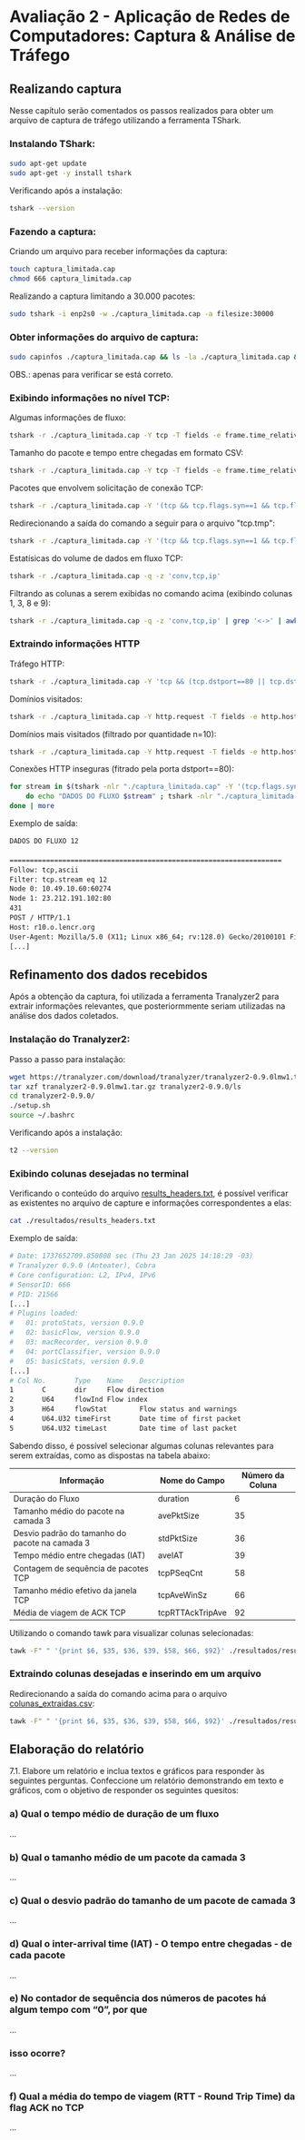 <!-- # Avaliação de Redes -->

# Avaliação 2 - Aplicação de Redes de Computadores: Captura & Análise de Tráfego

## Realizando captura
Nesse capítulo serão comentados os passos realizados para obter um arquivo de captura de tráfego utilizando a ferramenta TShark.

### Instalando TShark:
```sh
sudo apt-get update
sudo apt-get -y install tshark
```

Verificando após a instalação:
```sh
tshark --version
```
### Fazendo a captura:
Criando um arquivo para receber informações da captura:
```sh
touch captura_limitada.cap
chmod 666 captura_limitada.cap 
```

Realizando a captura limitando a 30.000 pacotes:
```sh
sudo tshark -i enp2s0 -w ./captura_limitada.cap -a filesize:30000
```

### Obter informações do arquivo de captura:
```sh
sudo capinfos ./captura_limitada.cap && ls -la ./captura_limitada.cap && uname -ompvn
```
OBS.: apenas para verificar se está correto.

### Exibindo informações no nível TCP:

Algumas informações de fluxo:
```sh
tshark -r ./captura_limitada.cap -Y tcp -T fields -e frame.time_relative -e ip.proto -e ip.src -e ip.dst -e tcp.srcport -e tcp.dstport
```

Tamanho do pacote e tempo entre chegadas em formato CSV:
```sh
tshark -r ./captura_limitada.cap -Y tcp -T fields -e frame.time_relative -e ip.proto -e ip.src -e ip.dst -e tcp.srcport -e tcp.dstport -e ip.len -e frame.time_delta -E separator=,
```

Pacotes que envolvem solicitação de conexão TCP:
```sh
tshark -r ./captura_limitada.cap -Y '(tcp && tcp.flags.syn==1 && tcp.flags.ack==0)' -T fields -e frame.number -e frame.time_relative -e ip.proto -e ip.src -e ip.dst -e tcp.srcport -e tcp.dstport -e ip.len -e frame.time_delta -E separator=,
```

Redirecionando a saída do comando a seguir para o arquivo "tcp.tmp":
```sh
tshark -r ./captura_limitada.cap -Y '(tcp && tcp.flags.syn==1 && tcp.flags.ack==0)' -T fields -e frame.number -e frame.time_relative -e ip.proto -e ip.src -e ip.dst -e tcp.srcport -e tcp.dstport -e ip.len -e frame.time_delta -E separator=, > ./tcp.tmp
```

Estatísicas do volume de dados em fluxo TCP:
```sh
tshark -r ./captura_limitada.cap -q -z 'conv,tcp,ip'
```

Filtrando as colunas a serem exibidas no comando acima (exibindo colunas 1, 3, 8 e 9):
```sh
tshark -r ./captura_limitada.cap -q -z 'conv,tcp,ip' | grep '<->' | awk '{ print $1 "," $3 "," $8 "," $9"," $11 }'
```

### Extraindo informações HTTP
Tráfego HTTP:
```sh
tshark -r ./captura_limitada.cap -Y 'tcp && (tcp.dstport==80 || tcp.dstport==443)' -T fields -e frame.number -e frame.time_relative -e ip.proto -e ip.src -e ip.dst -e tcp.srcport -e tcp.dstport -e ip.len -e frame.time_delta -E separator=\,
```

Domínios visitados:
```sh
tshark -r ./captura_limitada.cap -Y http.request -T fields -e http.host | sort -u
```

Domínios mais visitados (filtrado por quantidade n=10):
```sh
tshark -r ./captura_limitada.cap -Y http.request -T fields -e http.host | sort -u
```

Conexões HTTP inseguras (fitrado pela porta dstport==80):
```sh
for stream in $(tshark -nlr "./captura_limitada.cap" -Y '(tcp.flags.syn==1 && tcp.dstport==80)' -T fields -e tcp.stream | sort -n | uniq); 
    do echo "DADOS DO FLUXO $stream" ; tshark -nlr "./captura_limitada.cap" -q -z "follow,tcp,ascii,$stream";
done | more
```

Exemplo de saída:
```sh
DADOS DO FLUXO 12

===================================================================
Follow: tcp,ascii
Filter: tcp.stream eq 12
Node 0: 10.49.10.60:60274
Node 1: 23.212.191.102:80
431
POST / HTTP/1.1
Host: r10.o.lencr.org
User-Agent: Mozilla/5.0 (X11; Linux x86_64; rv:128.0) Gecko/20100101 Firefox/
[...]
```

## Refinamento dos dados recebidos
Após a obtenção da captura, foi utilizada a ferramenta Tranalyzer2 para extrair informações relevantes, que posteriormmente seriam utilizadas na análise dos dados coletados.

### Instalação do Tranalyzer2:
Passo a passo para instalação:
```sh
wget https://tranalyzer.com/download/tranalyzer/tranalyzer2-0.9.0lmw1.tar.gz
tar xzf tranalyzer2-0.9.0lmw1.tar.gz tranalyzer2-0.9.0/ls
cd tranalyzer2-0.9.0/
./setup.sh 
source ~/.bashrc
```
Verificando após a instalação:
```sh
t2 --version
```

### Exibindo colunas desejadas no terminal
Verificando o conteúdo do arquivo [results_headers.txt](./resultados/results_headers.txt), é possível verificar as existentes no arquivo de capture e informações correspondentes a elas:
```sh
cat ./resultados/results_headers.txt
```

Exemplo de saída:
```sh
# Date: 1737652709.850808 sec (Thu 23 Jan 2025 14:18:29 -03)
# Tranalyzer 0.9.0 (Anteater), Cobra
# Core configuration: L2, IPv4, IPv6
# SensorID: 666
# PID: 21566
[...]
# Plugins loaded:
#   01: protoStats, version 0.9.0
#   02: basicFlow, version 0.9.0
#   03: macRecorder, version 0.9.0
#   04: portClassifier, version 0.9.0
#   05: basicStats, version 0.9.0
[...]
# Col No.       Type    Name    Description
1       C       dir     Flow direction
2       U64     flowInd Flow index
3       H64     flowStat        Flow status and warnings
4       U64.U32 timeFirst       Date time of first packet
5       U64.U32 timeLast        Date time of last packet
```
Sabendo disso, é possível selecionar algumas colunas relevantes para serem extraídas, como as dispostas na tabela abaixo:

| Informação                                     | Nome do Campo      | Número da Coluna |
|------------------------------------------------|--------------------|------------------|
| Duração do Fluxo                               | duration           | 6                |
| Tamanho médio do pacote na camada 3            | avePktSize         | 35               |
| Desvio padrão do tamanho do pacote na camada 3 | stdPktSize         | 36               |
| Tempo médio entre chegadas (IAT)               | aveIAT             | 39               |
| Contagem de sequência de pacotes TCP           | tcpPSeqCnt         | 58               |
| Tamanho médio efetivo da janela TCP            | tcpAveWinSz        | 66               |
| Média de viagem de ACK TCP                     | tcpRTTAckTripAve   | 92               |

Utilizando o comando tawk para visualizar colunas selecionadas:
```sh
tawk -F" " '{print $6, $35, $36, $39, $58, $66, $92}' ./resultados/results_flows.txt
```

<!-- | Informação                          | Nome do campo      | Número da Coluna |
|-------------------------------------|--------------------|------------------|
| Duração do Fluxo                    | duration           | 6                |
| Tamanho Médio do Pacote da Camada 3 | avePktSize         | 35               |
| Desvio Padrão do Tamanho do Pacote  | stdPktSize         | 36               |
| Tempo Médio entre Chegadas          | aveIAT             | 39               |
| Contagem de Sequência TCP           | tcpPSeqCnt         | 58               |
| Tamanho Médio da Janela TCP         | tcpAveWinSz        | 66               |
| Média do RTT de Viagem do ACK TCP   | tcpRTTAckTripAve   | 92               | -->

<!-- 
| Informação                             | Nome do campo      | Número da Coluna |
|----------------------------------------|--------------------|------------------|
| Flow Duration                          | duration           | 6                |
| Average layer 3 packet size            | avePktSize         | 35               |
| Standard deviation layer 3 packet size | stdPktSize         | 36               |
| Average IAT (Inter-Arrival Time)       | aveIAT             | 39               |
| TCP packet seq count                   | tcpPSeqCnt         | 58               |
| TCP average effective window size      | tcpAveWinSz        | 66               |
| TCP ACK trip average                   | tcpRTTAckTripAve   | 92               |
-->

### Extraindo colunas desejadas e inserindo em um arquivo
Redirecionando a saída do comando acima para o arquivo [colunas_extraidas.csv](./colunas_extraidas.csv):

```sh
tawk -F" " '{print $6, $35, $36, $39, $58, $66, $92}' ./resultados/results_flows.txt > colunas_extraidas.csv
```

## Elaboração do relatório
7.1. Elabore um relatório e inclua textos e gráficos para responder às seguintes perguntas.
Confeccione um relatório demonstrando em texto e gráficos, com o objetivo de responder os
seguintes quesitos:

### a) Qual o tempo médio de duração de um fluxo
...

### b) Qual o tamanho médio de um pacote da camada 3
...

### c) Qual o desvio padrão do tamanho de um pacote de camada 3
...

### d) Qual o inter-arrival time (IAT) - O tempo entre chegadas - de cada pacote
...

### e) No contador de sequência dos números de pacotes há algum tempo com “0”, por que
...

### isso ocorre?
...

### f) Qual a média do tempo de viagem (RTT - Round Trip Time) da flag ACK no TCP
...


<!-- ## Comandos para instalar ferramentas necessarias

Instalação das ferramentas necessárias para a avaliação:
```sh
sudo apt-get update
sudo apt-get -y install wireshark-common tshark tcpdump
```

Verificando a instalação:
```sh
wireshark --version
```

Esses pacotes não foram instalados:
```sh
tshark --version
tcpdump --version
```

Instalei individualmente:
```sh
sudo apt-get -y install tshark
sudo apt-get -y install tcpdump
```

Verificando após a segunda instalação:
```sh
tcpdump --version
tshark --version
```

Rodando esse comando apenas para garantir:
```sh
sudo apt -y --fix-broken install
```

## Comandos para realizar a captura

Comandos para verificar o tráfego tcp da placa ethernet:
```sh
sudo tcpdump -D
```

O comando abaixo exibe o trafego de rede da placa de rede 1:
```sh
sudo tcpdump -i 1 tcp
```

E equivalente ao comando a seguir:
```sh
sudo tcpdump -i enp2s0
```

Filtrar para trafego TCP:
```sh
sudo tcpdump -i enp2s0 tcp
```

Redirecionando a saida do comando para um arquivo:
```sh
sudo tcpdump -i enp2s0 tcp -w ./captura.pcap
```

Copiando o arquivo para uma pasta que qualquer um consegue ler o arquivo:
```sh
cp captura.pcap /tmp/
```

OBS.: não é necessário se for criado na pasta de aluno

Dando permissão de leitura:
```sh
chmod 444 /tmp/captura.pcap 
```

## Wireshark

Apos isso, e preciso abrir o wiresharkpara visualizar as informacoes do arquivo de captura:
```sh
wireshark
```
O programa sera aberto, apresentando a seguinte interface grafica:
![alt text](./images/image-1.png)

No canto superior direito seleciona-se a opcao "File" e em seguida "Open" para abrir o arquivo. A interface abaixo sera aberta e o caminho do arquivo deve ser acessado/fornecido no campo de texto:
![alt text](./images/image-2.png)

Ao abrir, serão apresentadas as capturas feitas pelo tcpdump:
![alt text](./images/image.png)

Para pesquisar por um IP específico, eh preciso formular uma string de busca informando o IP desejado e inserir no campo de texto na parte superior da pagina:
![alt text](./images/image-3.png)

## Exportacao e tratamento dos dados de captura

Por fim, para exportar os dados em formato .csv, sera necessario selecionar "File", "Export Packet Dissections" e "As CSV" como mostra a imagem abaixo:
![alt text](./images/image-4.png)

Convertendo o campo tempo das capturas para o formato Epoch e apresentando o resultado no terminal:
```sh
tshark -r /tmp/captura.pcap -Y tcp -T fields -e frame.time_epoch
```

Redirecionando a saída para um arquivo de texto:
```sh
tshark -r /tmp/captura.pcap -Y tcp -T fields -e frame.time_epoch > /tmp/tempo
```

Exibir portas de origem das capturas:
```sh
tshark -r /tmp/captura.pcap -Y tcp -T fields -e tcp.srcport
```

Redirecionando a saída para umm arquivo de texto:
```sh
tshark -r /tmp/captura.pcap -Y tcp -T fields -e tcp.srcport > /tmp/porta_origem
```

## Adicionar campo tempo e porta de origem na captura exportada
Primeiramente movi/copiei os arquivos gerados no passo anterior para o diretório atual:
```sh
cp /tmp/porta_origem ./csv
cp /tmp/tempo ./csv
```
### Escrevendo script
Depois disso escrevi o seguinte [script](./script.py):
```py
with open("./csv/captura_exportada2.csv", "r") as input, open("./csv/tempo", "r") as f1, open("./csv/porta_origem", "r") as f2:
    input_lines = input.readlines()
    f1_lines = f1.readlines()
    f2_lines = f2.readlines()
with open("./csv/captura_alterada.csv", "w") as captura_alterada:
    for line1, line2, input_line in zip(f1_lines, f2_lines, input_lines):
        captura_alterada.write(f"{input_line.strip()}, {line1.strip()}, {line2.strip()}\n")
```

Esse script é responsável por ler três arquivos, o arquivo .csv com as informações da captura, o arquivo com o tempo criado anteriormente e o arquivo com as portas de origem também criados anteriormente. Após fazer a leitura desses arquivos e criar uma lista com as linhas, essas linhas são iteradas e escritas em um novo arquivo, "[captura_alterada](./csv/captura_alterada.csv)".

### Executando script
O script pode ser rodado com o seguinte comando:
```sh
python3 ./script.py 
``` -->